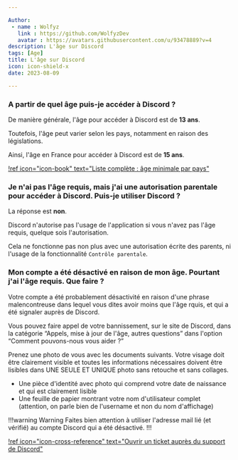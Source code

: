 ```yaml
---

Author: 
 - name : Wolfyz
   link : https://github.com/WolfyzDev
   avatar : https://avatars.githubusercontent.com/u/93478889?v=4
description: L'âge sur Discord
tags: [Age]
title: L'âge sur Discord
icon: icon-shield-x
date: 2023-08-09

---
```


### A partir de quel âge puis-je accéder à Discord ? 

De manière générale, l'âge pour accéder à Discord est de **13 ans**. 

Toutefois, l'âge peut varier selon les pays, notamment en raison des législations. 

Ainsi, l'âge en France pour accéder à Discord est de **15 ans**. 

[!ref icon="icon-book" text="Liste complète : âge minimale par pays"](/https://support.discord.com/hc/fr/articles/360040724612)

### Je n'ai pas l'âge requis, mais j'ai une autorisation parentale pour accéder à Discord. Puis-je utiliser Discord ? 

La réponse est **non**. 

Discord n'autorise pas l'usage de l'application si vous n'avez pas l'âge requis, quelque sois l'autorisation. 

Cela ne fonctionne pas non plus avec une autorisation écrite des parents, ni l'usage de la fonctionnalité `Contrôle parentale`.

### Mon compte a été désactivé en raison de mon âge. Pourtant j'ai l'âge requis. Que faire ? 

Votre compte a été probablement désactivité en raison d'une phrase malencontreuse dans lequel vous dites avoir moins que l'âge rquis, et qui a été signaler auprès de Discord. 

Vous pouvez faire appel de votre bannissement, sur le site de Discord, dans la catégorie “Appels, mise à jour de l'âge, autres questions” dans l'option “Comment pouvons-nous vous aider ?”

Prenez une photo de vous avec les documents suivants. Votre visage doit être clairement visible et toutes les informations nécessaires doivent être lisibles dans UNE SEULE ET UNIQUE photo sans retouche et sans collages.

- Une pièce d'identité avec photo qui comprend votre date de naissance et qui est clairement lisible
- Une feuille de papier montrant votre nom d'utilisateur complet (attention, on parle bien de l'username et non du nom d'affichage)

!!!warning Warning
Faites bien attention à utiliser l'adresse mail lié (et vérifié) au compte Discord qui a été désactivé. 
!!!

[!ref icon="icon-cross-reference" text="Ouvrir un ticket auprès du support de Discord"](https://dis.gd/request)
